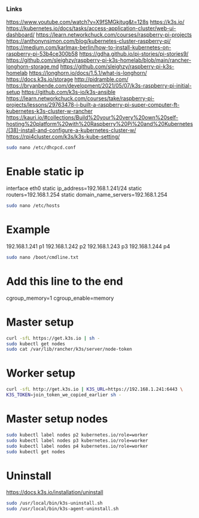 ### Links
https://www.youtube.com/watch?v=X9fSMGkjtug&t=128s
https://k3s.io/
https://kubernetes.io/docs/tasks/access-application-cluster/web-ui-dashboard/
https://learn.networkchuck.com/courses/raspberry-pi-projects
https://anthonynsimon.com/blog/kubernetes-cluster-raspberry-pi/
https://medium.com/karlmax-berlin/how-to-install-kubernetes-on-raspberry-pi-53b4ce300b58
https://gdha.github.io/pi-stories/pi-stories9/
https://github.com/sleighzy/raspberry-pi-k3s-homelab/blob/main/rancher-longhorn-storage.md
https://github.com/sleighzy/raspberry-pi-k3s-homelab
https://longhorn.io/docs/1.5.1/what-is-longhorn/
https://docs.k3s.io/storage
http://pidramble.com/
https://bryanbende.com/development/2021/05/07/k3s-raspberry-pi-initial-setup
https://github.com/k3s-io/k3s-ansible
https://learn.networkchuck.com/courses/take/raspberry-pi-projects/lessons/29763478-i-built-a-raspberry-pi-super-computer-ft-kubernetes-k3s-cluster-w-rancher
https://kauri.io/#collections/Build%20your%20very%20own%20self-hosting%20platform%20with%20Raspberry%20Pi%20and%20Kubernetes/(38)-install-and-configure-a-kubernetes-cluster-w/
https://rpi4cluster.com/k3s/k3s-kube-setting/

```bash
sudo nano /etc/dhcpcd.conf
```

# Enable static ip
interface eth0
static ip_address=192.168.1.241/24
static routers=192.168.1.254
static domain_name_servers=192.168.1.254

```bash
sudo nano /etc/hosts
```

# Example
192.168.1.241 p1
192.168.1.242 p2
192.168.1.243 p3
192.168.1.244 p4

```bash
sudo nano /boot/cmdline.txt
```

# Add this line to the end
cgroup_memory=1 cgroup_enable=memory

# Master setup
```bash
curl -sfL https://get.k3s.io | sh -
sudo kubectl get nodes
sudo cat /var/lib/rancher/k3s/server/node-token
```

# Worker setup
```bash
curl -sfL http://get.k3s.io | K3S_URL=https://192.168.1.241:6443 \
K3S_TOKEN=join_token_we_copied_earlier sh -
```

# Master setup nodes
```bash
sudo kubectl label nodes p2 kubernetes.io/role=worker
sudo kubectl label nodes p3 kubernetes.io/role=worker
sudo kubectl label nodes p4 kubernetes.io/role=worker
sudo kubectl get nodes
```

# Uninstall
https://docs.k3s.io/installation/uninstall
```bash
sudo /usr/local/bin/k3s-uninstall.sh
sudo /usr/local/bin/k3s-agent-uninstall.sh
```
